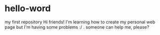 # hello-word
my first repository
Hi friends!
I'm learning how to create my personal web page but I'm having some problems :/ .
someone can help me, please?
